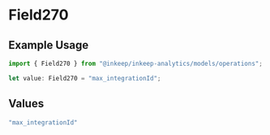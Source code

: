 # Field270

## Example Usage

```typescript
import { Field270 } from "@inkeep/inkeep-analytics/models/operations";

let value: Field270 = "max_integrationId";
```

## Values

```typescript
"max_integrationId"
```